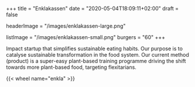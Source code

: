 +++
title = "Enklakassen"
date = "2020-05-04T18:09:11+02:00"
draft = false

headerImage = "/images/enklakassen-large.png"

listImage = "/images/enklakassen-small.png"
burgers = "60"
+++

Impact startup that simplifies sustainable eating habits. Our purpose is to catalyse
sustainable transformation in the food system. Our current method (product) is a super-easy
plant-based training programme driving the shift towards more plant-based food, targeting
flexitarians.

{{< wheel name="enkla" >}}
